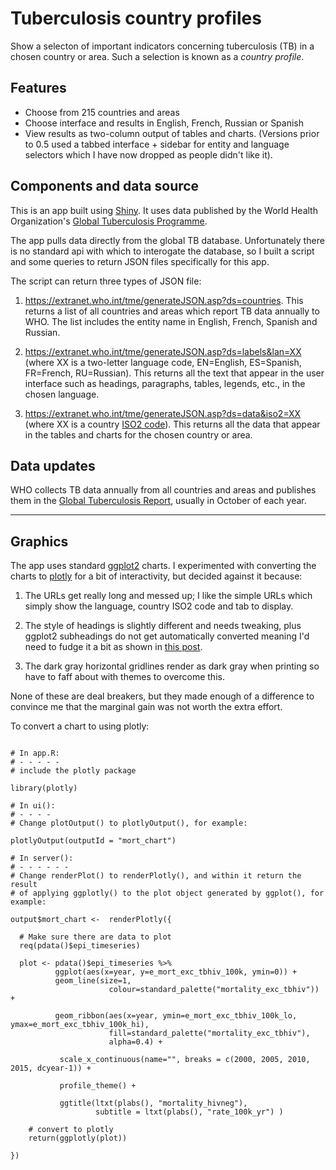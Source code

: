# Tuberculosis country profiles
Show a selecton of important indicators concerning tuberculosis (TB) in a chosen country or area. Such a selection is known as a *country profile*.

## Features

* Choose from 215 countries and areas
* Choose interface and results in English, French, Russian or Spanish
* View results as two-column output of tables and charts. (Versions prior to 0.5 used a tabbed interface + sidebar for entity and language selectors which I have now dropped as people didn't like it).

## Components and data source

This is an app built using [Shiny](https://shiny.rstudio.com/). It uses data published by the World Health Organization's [Global Tuberculosis Programme](https://www.who.int/tb/data).

The app pulls data directly from the global TB database. Unfortunately there is no standard api with which to interogate the database, so I built a script and some queries to return JSON files specifically for this app.

The script can return three types of JSON file:

1. https://extranet.who.int/tme/generateJSON.asp?ds=countries. This returns a list of all countries and areas which report TB data annually to WHO. The list includes the entity name in English, French, Spanish and Russian.

2. https://extranet.who.int/tme/generateJSON.asp?ds=labels&lan=XX  (where XX is a two-letter language code, EN=English, ES=Spanish, FR=French, RU=Russian). This returns all the text that appear in the user interface such as headings, paragraphs, tables, legends, etc., in the chosen language.

3. https://extranet.who.int/tme/generateJSON.asp?ds=data&iso2=XX (where XX is a country [ISO2 code](https://en.wikipedia.org/wiki/ISO_3166-1_alpha-2)). This returns all the data that appear in the tables and charts for the chosen country or area.


## Data updates

WHO collects TB data annually from all countries and areas and publishes them in the  [Global Tuberculosis Report](https://www.who.int/tb/publications/global_report/en/), usually in October of each year.


***

## Graphics

The app uses standard [ggplot2](https://ggplot2.tidyverse.org/) charts. I experimented with converting the charts to [plotly](https://plot.ly/r/) for a bit of interactivity,  but decided against it because:

1. The URLs get really long and messed up; I like the simple URLs which simply show the language, country ISO2 code and tab to display.

2. The style of headings is slightly different and needs tweaking, plus ggplot2 subheadings do not get automatically converted meaning I'd need to fudge it a bit as shown in [this post](https://datascott.com/blog/subtitles-with-ggplotly/).

3. The dark gray horizontal gridlines render as dark gray when printing so have to faff about with themes to overcome this.

None of these are deal breakers, but they made enough of a difference to convince me that the marginal gain was not worth the extra effort. 

To convert a chart to using plotly:

```

# In app.R:
# - - - - - 
# include the plotly package

library(plotly)

# In ui():
# - - - - 
# Change plotOutput() to plotlyOutput(), for example:

plotlyOutput(outputId = "mort_chart")

# In server():
# - - - - - -
# Change renderPlot() to renderPlotly(), and within it return the result
# of applying ggplotly() to the plot object generated by ggplot(), for example:

output$mort_chart <-  renderPlotly({

  # Make sure there are data to plot
  req(pdata()$epi_timeseries)

  plot <- pdata()$epi_timeseries %>%
          ggplot(aes(x=year, y=e_mort_exc_tbhiv_100k, ymin=0)) +
          geom_line(size=1,
      		          colour=standard_palette("mortality_exc_tbhiv")) +

          geom_ribbon(aes(x=year, ymin=e_mort_exc_tbhiv_100k_lo, ymax=e_mort_exc_tbhiv_100k_hi),
                      fill=standard_palette("mortality_exc_tbhiv"),
                      alpha=0.4) +

           scale_x_continuous(name="", breaks = c(2000, 2005, 2010, 2015, dcyear-1)) +

           profile_theme() +

           ggtitle(ltxt(plabs(), "mortality_hivneg"),
                   subtitle = ltxt(plabs(), "rate_100k_yr") )

    # convert to plotly
    return(ggplotly(plot))

})

```
